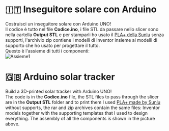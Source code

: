 # 🇮🇹 Inseguitore solare con Arduino
Costruisci un inseguitore solare con Arduino UNO!\
Il codice è tutto nel file **Codice.ino**, i file STL da passare nello slicer sono nella cartella **Output STL** e per stamparli ho usato il [PLA+ della Sunlu](https://amzn.eu/d/6goYuRI) senza supporti, l'archivio zip contiene i modelli di Inventor insieme ai modelli di supporto che ho usato per progettare il tutto.\
Questo è l'assieme di tutti i componenti:\
![Assieme1](https://github.com/BadCactus634/solar-tracker-arduino/assets/68558172/7438376c-5a5c-4c26-9e6f-2e5ebdfb0f67)




# 🇬🇧 Arduino solar tracker
Build a 3D-printed solar tracker with Arduino UNO!\
The code is in the **Codice.ino** file, the STL files to pass through the slicer are in the **Output STL** folder and to print them I used [PLA+ made by Sunlu](https://amzn.eu/d/6goYuRI) without supports, the rar and zip archives contain the same files: Inventor models together with the supporting templates that I used to design everything.
The assembly of all the components is shown in the picture above.
